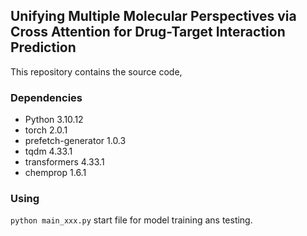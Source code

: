 ## Unifying Multiple Molecular Perspectives via Cross Attention for Drug-Target Interaction Prediction

This repository contains the source code,

### Dependencies
- Python 3.10.12
- torch 2.0.1
- prefetch-generator 1.0.3
- tqdm 4.33.1
- transformers 4.33.1
- chemprop 1.6.1

### Using
`python main_xxx.py` start file for model training ans testing.
